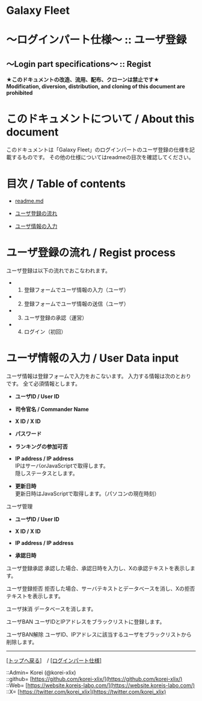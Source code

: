 # Galaxy Fleet
  
<h1>～ログインパート仕様～ :: ユーザ登録</h1>  
<h2>～Login part specifications～ :: Regist</h2>  
  

**★このドキュメントの改造、流用、配布、クローンは禁止です★**  
    **Modification, diversion, distribution, and cloning of this document are prohibited**  
  

<h1 id="aHowto">このドキュメントについて / About this document</h1>  
このドキュメントは「Galaxy Fleet」のログインパートのユーザ登録の仕様を記載するものです。  
その他の仕様についてはreadmeの目次を確認してください。  
  





<h1 id="aMokuji">目次 / Table of contents</h1>  

* [readme.md](/readme.md)

* [ユーザ登録の流れ](#aProcess)
* [ユーザ情報の入力](#aInput)
  





<h1 id="aProcess">ユーザ登録の流れ / Regist process</h1>  
ユーザ登録は以下の流れでおこなわれます。  
  

* 1. 登録フォームでユーザ情報の入力（ユーザ）
* 2. 登録フォームでユーザ情報の送信（ユーザ）
* 3. ユーザ登録の承認（運営）
* 4. ログイン（初回）
  




<h1 id="aInput">ユーザ情報の入力 / User Data input</h1>  
ユーザ情報は登録フォームで入力をおこないます。  
入力する情報は次のとおりです。  
全て必須情報とします。  
  

* **ユーザID / User ID**  
* **司令官名 / Commander Name**  
* **X ID / X ID**  
* **パスワード**  
* **ランキングの参加可否**  

* **IP address / IP address**  
  IPはサーバorJavaScriptで取得します。  
  隠しステータスとします。  

* **更新日時**  
  更新日時はJavaScriptで取得します。（パソコンの現在時刻）  
  









ユーザ管理




* **ユーザID / User ID**  

* **X ID / X ID**  

* **IP address / IP address**  

* **承認日時**  


ユーザ登録承認
承認した場合、承認日時を入力し、Xの承認テキストを表示します。

ユーザ登録拒否
拒否した場合、サーバテキストとデータベースを消し、Xの拒否テキストを表示します。

ユーザ抹消
データベースを消します。

ユーザBAN
ユーザIDとIPアドレスをブラックリストに登録します。

ユーザBAN解除
ユーザID、IPアドレスに該当するユーザをブラックリストから削除します。








***
[[トップへ戻る]](/readme.md)　/
[[ログインパート仕様]](readme.md)  
  
::Admin= Korei (@korei-xlix)  
::github= [https://github.com/korei-xlix/](https://github.com/korei-xlix/)  
::Web= [https://website.koreis-labo.com/](https://website.koreis-labo.com/)  
::X= [https://twitter.com/korei_xlix](https://twitter.com/korei_xlix)  
